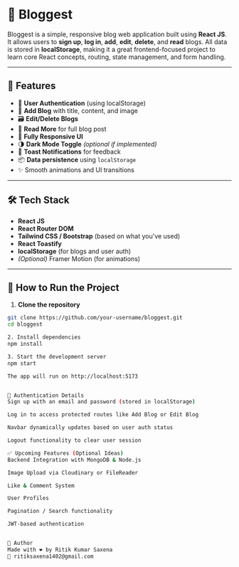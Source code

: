 # 📝 Bloggest

Bloggest is a simple, responsive blog web application built using **React JS**. It allows users to **sign up**, **log in**, **add**, **edit**, **delete**, and **read** blogs. All data is stored in **localStorage**, making it a great frontend-focused project to learn core React concepts, routing, state management, and form handling.

---

## 🚀 Features

- 🔐 **User Authentication** (using localStorage)
- 📝 **Add Blog** with title, content, and image
- 🗃️ **Edit/Delete Blogs**
- 📖 **Read More** for full blog post
- 📱 **Fully Responsive UI**
- 🌗 **Dark Mode Toggle** *(optional if implemented)*
- 🔔 **Toast Notifications** for feedback
- 📦 **Data persistence** using `localStorage`
- ✨ Smooth animations and UI transitions

---

## 🛠️ Tech Stack

- **React JS**
- **React Router DOM**
- **Tailwind CSS / Bootstrap** (based on what you've used)
- **React Toastify**
- **localStorage** (for blogs and user auth)
- *(Optional)* Framer Motion (for animations)

---

## 🔧 How to Run the Project

1. **Clone the repository**

```bash
git clone https://github.com/your-username/bloggest.git
cd bloggest

2. Install dependencies
npm install

3. Start the development server
npm start

The app will run on http://localhost:5173


🔐 Authentication Details
Sign up with an email and password (stored in localStorage)

Log in to access protected routes like Add Blog or Edit Blog

Navbar dynamically updates based on user auth status

Logout functionality to clear user session

✅ Upcoming Features (Optional Ideas)
Backend Integration with MongoDB & Node.js

Image Upload via Cloudinary or FileReader

Like & Comment System

User Profiles

Pagination / Search functionality

JWT-based authentication


🙌 Author
Made with ❤️ by Ritik Kumar Saxena
📧 ritiksaxena1402@gmail.com




